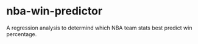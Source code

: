 # nba-win-predictor
A regression analysis to determind which NBA team stats best predict win percentage.
